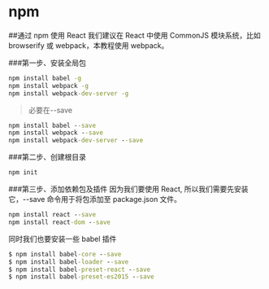 # npm

##通过 npm 使用 React
我们建议在 React 中使用 CommonJS 模块系统，比如 browserify 或 webpack，本教程使用 webpack。

###第一步、安装全局包
```cmd
npm install babel -g
npm install webpack -g
npm install webpack-dev-server -g
```
> 必要在--save

```cmd
npm install babel --save
npm install webpack --save
npm install webpack-dev-server --save
```

###第二步、创建根目录
```cmd
npm init
```

###第三步、添加依赖包及插件
因为我们要使用 React, 所以我们需要先安装它，--save 命令用于将包添加至 package.json 文件。
```cmd
npm install react --save
npm install react-dom --save
```
同时我们也要安装一些 babel 插件
```cmd
$ npm install babel-core --save
$ npm install babel-loader --save
$ npm install babel-preset-react --save
$ npm install babel-preset-es2015 --save
```

###


